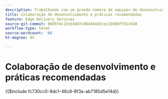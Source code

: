 ```yaml
---
description: Trabalhando com um grande número de equipes de desenvolvimento em vários projetos e organizações, descobrimos que é útil coletar alguns de nossos insights. Alguns deles estão relacionados ao AEM, mas a maioria está relacionada ao desenvolvimento de front-end de propósito geral ou são apenas diretrizes gerais sobre como colaborar em uma equipe de desenvolvedores.
title: Colaboração de desenvolvimento e práticas recomendadas
feature: Edge Delivery Services
source-git-commit: 80d974c23cb3dd7c0844b4d2cec2b608ff813438
workflow-type: tm+mt
source-wordcount: '66'
ht-degree: 0%

---
```


# Colaboração de desenvolvimento e práticas recomendadas

{{$include fc730cc0-8dc1-46c8-8f3a-ab7185d5e14d}}